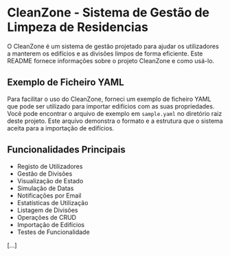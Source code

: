 # CleanZone - Sistema de Gestão de Limpeza de Residencias

O CleanZone é um sistema de gestão projetado para ajudar os utilizadores a manterem os edifícios e as divisões limpos de forma eficiente. Este README fornece informações sobre o projeto CleanZone e como usá-lo.

## Exemplo de Ficheiro YAML

Para facilitar o uso do CleanZone, forneci um exemplo de ficheiro YAML que pode ser utilizado para importar edifícios com as suas propriedades. Você pode encontrar o arquivo de exemplo em `sample.yaml` no diretório raiz deste projeto. Este arquivo demonstra o formato e a estrutura que o sistema aceita para a importação de edifícios.

## Funcionalidades Principais

- Registo de Utilizadores
- Gestão de Divisões
- Visualização de Estado
- Simulação de Datas
- Notificações por Email
- Estatísticas de Utilização
- Listagem de Divisões
- Operações de CRUD
- Importação de Edifícios
- Testes de Funcionalidade

[...]
